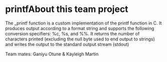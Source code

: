 # printfAbout this team project

The _printf function is a custom implementation of the printf function in C. It produces output according to a format string and supports the following conversion specifiers: %c, %s, and %%. It returns the number of characters printed (excluding the null byte used to end output to strings) and writes the output to the standard output stream (stdout)

Team mates: Ganiyu Otune & Kayleigh Martin
